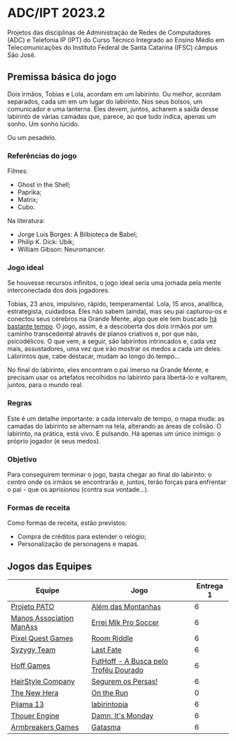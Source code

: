 # ADC/IPT 2023.2

Projetos das disciplinas de Administração de Redes de Computadores (ADC) e Telefonia IP (IPT) do Curso Técnico Integrado ao Ensino Médio em Telecomunicações do Instituto Federal de Santa Catarina (IFSC) câmpus São José.

## Premissa básica do jogo

Dois irmãos, Tobias e Lola, acordam em um labirinto. Ou melhor, acordam separados, cada um em um lugar do labirinto. Nos seus bolsos, um comunicador e uma lanterna. Eles devem, juntos, acharem a saída desse labirinto de várias camadas que, parece, ao que tudo indica, apenas um sonho. Um sonho lúcido.

Ou um pesadelo.

### Referências do jogo

Filmes:

- Ghost in the Shell;
- Paprika;
- Matrix;
- Cubo.

Na literatura:

- Jorge Luis Borges: A Bilbioteca de Babel;
- Philip K. Dick: Ubik;
- William Gibson: Neuromancer.

### Jogo ideal

Se houvesse recursos infinitos, o jogo ideal seria uma jornada pela mente interconectada dos dois jogadores.

Tobias, 23 anos, impulsivo, rápido, temperamental. Lola, 15 anos, analítica, estrategista, cuidadosa.
Eles não sabem (ainda), mas seu pai capturou-os e conectou seus cérebros na Grande Mente, algo que ele tem buscado [há bastante tempo](https://github.com/boidacarapreta/adcipt20222).
O jogo, assim, é a descoberta dos dois irmãos por um caminho transcedental através de planos criativos e, por que não, psicodélicos.
O que vem, a seguir, são labirintos intrincados e, cada vez mais, assustadores, uma vez que irão mostrar os medos a cada um deles.
Labirintos que, cabe destacar, mudam ao longo do tempo...

No final do labirinto, eles encontram o pai imerso na Grande Mente, e precisam usar os artefatos recolhidos no labirinto para libertá-lo e voltarem, juntos, para o mundo real.

### Regras

Este é um detalhe importante: a cada intervalo de tempo, o mapa muda: as camadas do labirinto se alternam na tela, alterando as áreas de colisão.
O labirinto, na prática, está vivo.
E pulsando.
Há apenas um único inimigo: o próprio jogador (e seus medos).

### Objetivo

Para conseguirem terminar o jogo, basta chegar ao final do labirinto: o centro onde os irmãos se encontrarão e, juntos, terão forças para enfrentar o pai - que os aprisionou (contra sua vontade...).

### Formas de receita

Como formas de receita, estão previstos:

- Compra de créditos para estender o relógio;
- Personalização de personagens e mapas.

## Jogos das Equipes

| Equipe | Jogo | Entrega 1 |
|-|-|-|
| [Projeto PATO](https://github.com/Projeto-PATO) | [Além das Montanhas](https://github.com/Projeto-PATO/Alem-das-Montanhas) | 6 |
| [Manos Association ManAss](https://github.com/Manos-association-ManAss) | [Errei Mlk Pro Soccer](https://github.com/Manos-association-ManAss/ErreiFuiMlk-ProSoccer) | 6 |
| [Pixel Quest Games](https://github.com/Pixel-Quest-Games) | [Room Riddle](https://github.com/Pixel-Quest-Games/Room-Riddle) | 6 |
| [Syzygy Team](https://github.com/SyzygyTeam) | [Last Fate](https://github.com/SyzygyTeam/LastFate) | 6 |
| [Hoff Games](https://github.com/Hoff-Games) | [FutHoff - A Busca pelo Troféu Dourado](https://github.com/Hoff-Games/FutHoff_-_A_Busca_pelo_Trofeu_Dourado) | 6 |
| [HairStyle Company](https://github.com/Hairstyle-Company/SeguremOsPersas) | [Segurem os Persas!](https://github.com/Hairstyle-Company/SeguremOsPersas) | 6 |
| [The New Hera](https://github.com/The-New-Hera) | [On the Run](https://github.com/The-New-Hera/On-The-Run) | 0 |
| [Pijama 13](https://github.com/pijama-13) | [labirintopia](https://github.com/pijama-13/labirintopia) | 6 |
| [Thouer Engine](https://github.com/Thouer-Engine) | [Damn, It's Monday](https://github.com/Thouer-Engine/damnitsmonday) | 6 |
| [Armbreakers Games](https://github.com/ARMBREAKERS-GAMES) | [Gatasma](https://github.com/ARMBREAKERS-GAMES/Gatasma) | 6 |
